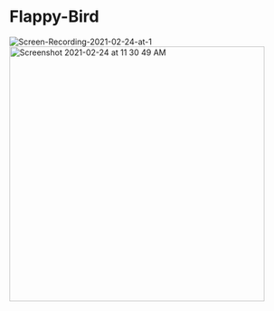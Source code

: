 # Flappy-Bird

![Screen-Recording-2021-02-24-at-1](https://user-images.githubusercontent.com/51410810/108955980-04f06480-7695-11eb-8140-a43a80ca795c.gif)
<img width="451" alt="Screenshot 2021-02-24 at 11 30 49 AM" src="https://user-images.githubusercontent.com/51410810/108955996-09b51880-7695-11eb-91ed-d5c4d30bfebe.png">
